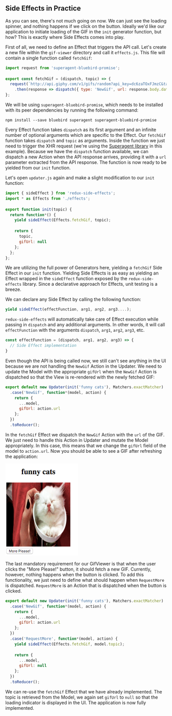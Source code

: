 ## Side Effects in Practice

As you can see, there's not much going on now. We can just see the loading spinner, and nothing happens if we click on the button. Ideally we'd like our application to initiate loading of the GIF in the `init` generator function, but how? This is exactly where Side Effects comes into play.

First of all, we need to define an Effect that triggers the API call. Let's create a new file within the `gif-viewer` directory and call it `effects.js`. This file will contain a single function called `fetchGif`:

```javascript
import request from 'superagent-bluebird-promise';

export const fetchGif = (dispatch, topic) => {
  request(`http://api.giphy.com/v1/gifs/random?api_key=dc6zaTOxFJmzC&tag=${topic}`)
    .then(response => dispatch({ type: 'NewGif', url: response.body.data.image_url }));
};
```

We will be using `superagent-bluebird-promise`, which needs to be installed with its peer dependencies by running the following command:

```
npm install --save bluebird superagent superagent-bluebird-promise
```

Every Effect function takes `dispatch` as its first argument and an infinite number of optional arguments which are specific to the Effect. Our `fetchGif` function takes `dispatch` and `topic` as arguments. Inside the function we just need to trigger the XHR request (we're using the [Superagent library](https://www.npmjs.com/package/superagent-bluebird-promise) in this example). Because we have the `dispatch` function available, we can dispatch a new Action when the API response arrives, providing it with a `url` parameter extracted from the API response. The function is now ready to be yielded from our `init` function.

Let's open `updater.js` again and make a slight modification to our `init` function:

```javascript
import { sideEffect } from 'redux-side-effects';
import * as Effects from './effects';

export function init(topic) {
  return function*() {
    yield sideEffect(Effects.fetchGif, topic);

    return {
      topic,
      gifUrl: null
    };
  };
};

```

We are utilizing the full power of Generators here, yielding a `fetchGif` Side Effect in our `init` function. Yielding Side Effects is as easy as yielding an Effect wrapped in the `sideEffect` function exposed by the `redux-side-effects` library. Since a declarative approach for Effects, unit testing is a breeze.

We can declare any Side Effect by calling the following function:

```javascript
yield sideEffect(effectFunction, arg1, arg2, arg3....);
```

`redux-side-effects` will automatically take care of Effect execution while passing in `dispatch` and any additional arguments. In other words, it will call `effectFunction` with the arguments `dispatch`, `arg1`, `arg2`, `arg3`, etc.

```javascript
const effectFunction = (dispatch, arg1, arg2, arg3) => {
  // Side Effect implementation
}
```

Even though the API is being called now, we still can't see anything in the UI because we are not handling the `NewGif` Action in the Updater. We need to update the Model with the appropriate `gifUrl` when the `NewGif` Action is dispatched so that the View is re-rendered with the newly fetched GIF:

```javascript
export default new Updater(init('funny cats'), Matchers.exactMatcher)
  .case('NewGif', function*(model, action) {
    return {
      ...model,
      gifUrl: action.url
    };
  })
  .toReducer();

```

In the `fetchGif` Effect we dispatch the `NewGif` Action with the `url` of the GIF. We just need to handle this Action in Updater and mutate the Model appropriately. In this case, this means that we change the `gifUrl` field of the model to `action.url`. Now you should be able to see a GIF after refreshing the application:

![gif-viewer-2](../assets/6.png)

The last mandatory requirement for our GifViewer is that when the user clicks the "More Please!" button, it should fetch a new GIF. Currently, however, nothing happens when the button is clicked. To add this functionality, we just need to define what should happen when `RequestMore` is dispatched. `RequestMore` is an Action that is dispatched when the button is clicked.

```javascript
export default new Updater(init('funny cats'), Matchers.exactMatcher)
  .case('NewGif', function*(model, action) {
    return {
      ...model,
      gifUrl: action.url
    };
  })
  .case('RequestMore', function*(model, action) {
    yield sideEffect(Effects.fetchGif, model.topic);

    return {
      ...model,
      gifUrl: null
    };
  })
  .toReducer();
```

We can re-use the `fetchGif` Effect that we have already implemented. The topic is retrieved from the Model, we again set `gifUrl` to `null` so that the loading indicator is displayed in the UI. The application is now fully implemented.